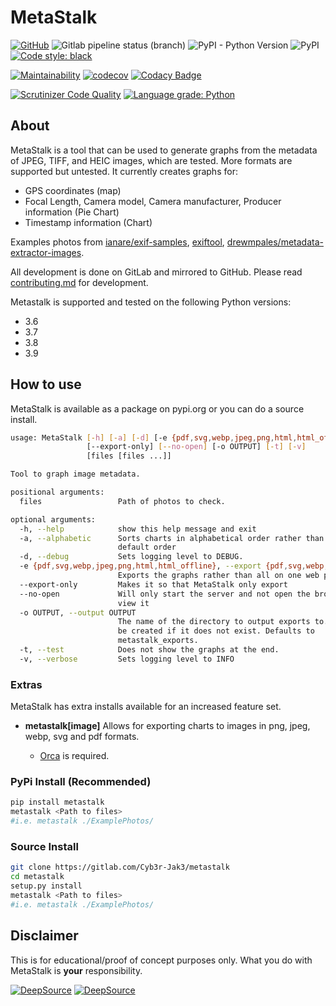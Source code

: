 # MetaStalk

[![GitHub](https://img.shields.io/github/license/Cyb3r-Jak3/MetaStalk?style=flat)](https://github.com/Cyb3r-Jak3/MetaStalk/blob/master/LICENSE) ![Gitlab pipeline status (branch)](https://img.shields.io/gitlab/pipeline/Cyb3r-Jak3/MetaStalk/master?label=Build&style=flat)  ![PyPI - Python Version](https://img.shields.io/pypi/pyversions/metastalk) ![PyPI](https://img.shields.io/pypi/v/metastalk) [![Code style: black](https://img.shields.io/badge/code%20style-black-000000.svg)](https://github.com/psf/black)

[![Maintainability](https://api.codeclimate.com/v1/badges/9b95ea5f0c8a77eab0ed/maintainability)](https://codeclimate.com/github/Cyb3r-Jak3/MetaStalk/maintainability)
[![codecov](https://codecov.io/gl/Cyb3r-Jak3/metastalk/branch/master/graph/badge.svg)](https://codecov.io/gl/Cyb3r-Jak3/metastalk) [![Codacy Badge](https://api.codacy.com/project/badge/Grade/68c8c8c6b4d5421cb0e8a81f69696944)](https://www.codacy.com/manual/Cyb3r_Jak3/metastalk?utm_source=gitlab.com&amp;utm_medium=referral&amp;utm_content=Cyb3r-Jak3/metastalk&amp;utm_campaign=Badge_Grade)

[![Scrutinizer Code Quality](https://scrutinizer-ci.com/g/Cyb3r-Jak3/MetaStalk/badges/quality-score.png?b=master)](https://scrutinizer-ci.com/g/Cyb3r-Jak3/MetaStalk/?branch=master) [![Language grade: Python](https://img.shields.io/lgtm/grade/python/g/Cyb3r-Jak3/MetaStalk.svg?logo=lgtm&logoWidth=18)](https://lgtm.com/projects/g/Cyb3r-Jak3/MetaStalk/context:python)

## About

MetaStalk is a tool that can be used to generate graphs from the metadata of JPEG, TIFF, and HEIC images, which are tested. More formats are supported but untested.
It currently creates graphs for:

- GPS coordinates (map)
- Focal Length, Camera model, Camera manufacturer, Producer information (Pie Chart)
- Timestamp information (Chart)

Examples photos from [ianare/exif-samples](https://github.com/ianare/exif-samples/tree/master/jpg/gps), [exiftool](https://owl.phy.queensu.ca/~phil/exiftool/sample_images.html), [drewmpales/metadata-extractor-images](https://github.com/drewnoakes/metadata-extractor-images).

All development is done on GitLab and mirrored to GitHub. Please read [contributing.md](CONTRIBUTING.md) for development.

Metastalk is supported and tested on the following Python versions:

- 3.6
- 3.7
- 3.8
- 3.9

## How to use

MetaStalk is available as a package on pypi.org or you can do a source install.

```bash
usage: MetaStalk [-h] [-a] [-d] [-e {pdf,svg,webp,jpeg,png,html,html_offline}]
                 [--export-only] [--no-open] [-o OUTPUT] [-t] [-v]
                 [files [files ...]]

Tool to graph image metadata.

positional arguments:
  files                 Path of photos to check.

optional arguments:
  -h, --help            show this help message and exit
  -a, --alphabetic      Sorts charts in alphabetical order rather than the
                        default order
  -d, --debug           Sets logging level to DEBUG.
  -e {pdf,svg,webp,jpeg,png,html,html_offline}, --export {pdf,svg,webp,jpeg,png,html,html_offline}
                        Exports the graphs rather than all on one web page
  --export-only         Makes it so that MetaStalk only export
  --no-open             Will only start the server and not open the browser to
                        view it
  -o OUTPUT, --output OUTPUT
                        The name of the directory to output exports to. Will
                        be created if it does not exist. Defaults to
                        metastalk_exports.
  -t, --test            Does not show the graphs at the end.
  -v, --verbose         Sets logging level to INFO
```

### Extras

MetaStalk has extra installs available for an increased feature set.

- **metastalk[image]**
Allows for exporting charts to images in png, jpeg, webp, svg and pdf formats.

  - [Orca](https://github.com/plotly/orca) is required.

### PyPi Install (Recommended)

```bash
pip install metastalk
metastalk <Path to files>
#i.e. metastalk ./ExamplePhotos/
```

### Source Install

```bash
git clone https://gitlab.com/Cyb3r-Jak3/metastalk
cd metastalk
setup.py install
metastalk <Path to files>
#i.e. metastalk ./ExamplePhotos/
```

## Disclaimer

This is for educational/proof of concept purposes only. What you do with MetaStalk is **your** responsibility.

[![DeepSource](https://deepsource.io/gl/Cyb3r-Jak3/metastalk.svg/?label=active+issues&show_trend=true)](https://deepsource.io/gl/Cyb3r-Jak3/metastalk/?ref=repository-badge)
[![DeepSource](https://deepsource.io/gl/Cyb3r-Jak3/metastalk.svg/?label=resolved+issues&show_trend=true)](https://deepsource.io/gl/Cyb3r-Jak3/metastalk/?ref=repository-badge)
